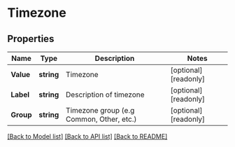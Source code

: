 # Timezone

## Properties

Name | Type | Description | Notes
------------ | ------------- | ------------- | -------------
**Value** | **string** | Timezone | [optional] [readonly] 
**Label** | **string** | Description of timezone | [optional] [readonly] 
**Group** | **string** | Timezone group (e.g Common, Other, etc.) | [optional] [readonly] 

[[Back to Model list]](../README.md#documentation-for-models) [[Back to API list]](../README.md#documentation-for-api-endpoints) [[Back to README]](../README.md)


